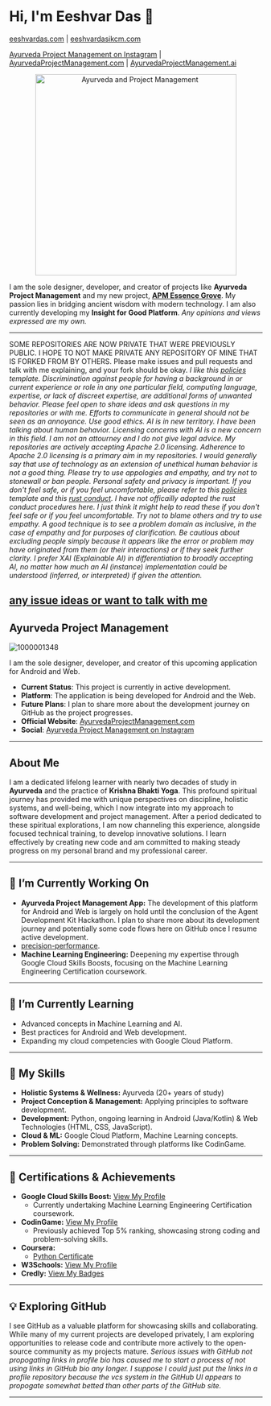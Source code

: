 # Hi, I'm Eeshvar Das 👋
[eeshvardas.com](https://eeshvardas.com) | [eeshvardasikcm.com](https://eeshvardasikcm.com)

[Ayurveda Project Management on Instagram](https://www.instagram.com/ayurvedaprojectmanagement/#) |
[AyurvedaProjectManagement.com](https://ayurvedaprojectmanagement.com/) | [AyurvedaProjectManagement.ai](https://AyurvedaProjectManagement.ai)

<p align="center">
  <img src="https://github.com/user-attachments/assets/4abb1f35-8c59-42c2-90cc-bc420fd10059" alt="Ayurveda and Project Management" width="400"/>
</p>

I am the sole designer, developer, and creator of projects like **Ayurveda Project Management** and my new project, **[APM Essence Grove](https://github.com/eeshvardasikcm/Essence-Groove)**. My passion lies in bridging ancient wisdom with modern technology. I am also currently developing my **Insight for Good Platform**.
_Any opinions and views expressed are my own._

---
SOME REPOSITORIES ARE NOW PRIVATE THAT WERE PREVIOUSLY PUBLIC. I HOPE TO NOT MAKE PRIVATE ANY REPOSITORY OF MINE THAT IS FORKED FROM BY OTHERS. Please make issues and pull requests and talk with me explaining, and your fork should be okay. _I like this [policies](https://github.com/stumpsyn/policies/blob/master/citizen_code_of_conduct.md) template. Discrimination against people for having a background in or current experience or role in any one particular field, computing language, expertise, or lack of discreet expertise, are additional forms of unwanted behavior. Please feel open to share ideas and ask questions in my repositories or with me. Efforts to communicate in general should not be seen as an annoyance. Use good ethics. AI is in new territory. I have been talking about human behavior. Licensing concerns with AI is a new concern in this field. I am not an attourney and I do not give legal advice. My repositories are actively accepting Apache 2.0 licensing. Adherence to Apache 2.0 licensing is a primary aim in my repositories. I would generally say that use of technology as an extension of unethical human behavior is not a good thing. Please try to use appologies and empathy, and try not to stonewall or ban people. Personal safety and privacy is important. If you don't feel safe, or if you feel uncomfortable, please refer to  this [policies](https://github.com/stumpsyn/policies/blob/master/citizen_code_of_conduct.md) template and this [rust conduct](https://www.rust-lang.org/policies/code-of-conduct). I have not officailly adopted the rust conduct procedures here. I just think it might help to read these if you don't feel safe or if you feel uncomfortable. Try not to blame others and try to use empathy. A good technique is to see a problem domain as inclusive, in the case of empathy and for purposes of clarification. Be cautious about excluding people simply because it appears like the error or problem may have originated from them (or their interactions) or if they seek further clarity. I prefer XAI (Explainable AI) in differentiation to broadly accepting AI, no matter how much an AI (instance) implementation could be understood (inferred, or interpreted) if given the attention._
 
[any issue ideas or want to talk with me](https://github.com/eeshvardasikcm/contact)
---

## Ayurveda Project Management

![1000001348](https://github.com/user-attachments/assets/4c607e5f-455d-4413-a5dd-ba27ea89e9c2)

I am the sole designer, developer, and creator of this upcoming application for Android and Web.

* **Current Status**: This project is currently in active development.
* **Platform**: The application is being developed for Android and the Web.
* **Future Plans**: I plan to share more about the development journey on GitHub as the project progresses.
* **Official Website**: [AyurvedaProjectManagement.com](https://ayurvedaprojectmanagement.com/)
* **Social**: [Ayurveda Project Management on Instagram](https://www.instagram.com/ayurvedaprojectmanagement/#)

---

## About Me

I am a dedicated lifelong learner with nearly two decades of study in **Ayurveda** and the practice of **Krishna Bhakti Yoga**. This profound spiritual journey has provided me with unique perspectives on discipline, holistic systems, and well-being, which I now integrate into my approach to software development and project management. After a period dedicated to these spiritual explorations, I am now channeling this experience, alongside focused technical training, to develop innovative solutions. I learn effectively by creating new code and am committed to making steady progress on my personal brand and my professional career.

---

## 🔭 I’m Currently Working On

* **Ayurveda Project Management App:** The development of this platform for Android and Web is largely on hold until the conclusion of the Agent Development Kit Hackathon. I plan to share more about its development journey and potentially some code flows here on GitHub once I resume active development.
* [precision-performance](https://github.com/eeshvardasikcm/cpp-how-to/blob/main/precision-performance.md).
* **Machine Learning Engineering:** Deepening my expertise through Google Cloud Skills Boosts, focusing on the Machine Learning Engineering Certification coursework.

---

## 🌱 I’m Currently Learning

* Advanced concepts in Machine Learning and AI.
* Best practices for Android and Web development.
* Expanding my cloud competencies with Google Cloud Platform.

---

## 💪 My Skills

* **Holistic Systems & Wellness:** Ayurveda (20+ years of study)
* **Project Conception & Management:** Applying principles to software development.
* **Development:** Python, ongoing learning in Android (Java/Kotlin) & Web Technologies (HTML, CSS, JavaScript).
* **Cloud & ML:** Google Cloud Platform, Machine Learning concepts.
* **Problem Solving:** Demonstrated through platforms like CodinGame.

---

## 🏅 Certifications & Achievements

* **Google Cloud Skills Boost:** [View My Profile](https://www.cloudskillsboost.google/public_profiles/fccf60cc-16be-497e-a945-91706a6be4ec)
    * Currently undertaking Machine Learning Engineering Certification coursework.
* **CodinGame:** [View My Profile](https://www.codingame.com/profile/70a154e089698866b393f458447036523367585)
    * Previously achieved Top 5% ranking, showcasing strong coding and problem-solving skills.
* **Coursera:**
    * [Python Certificate](https://coursera.org/share/79fbeb60bde178807e635d16f05d7c9f)
* **W3Schools:** [View My Profile](https://www.w3profile.com/eeshvardasikcm)
* **Credly:** [View My Badges](https://www.credly.com/users/eeshvardasikcm)

---

## 💡 Exploring GitHub

I see GitHub as a valuable platform for showcasing skills and collaborating. While many of my current projects are developed privately, I am exploring opportunities to release code and contribute more actively to the open-source community as my projects mature.
_Serious issues with GitHub not propogating links in profile bio has caused me to start a process of not using links in GitHub bio any longer. I suppose I could just put the links in a profile repository because the vcs system in the GitHub UI appears to propogate somewhat betted than other parts of the GitHub site._

---
